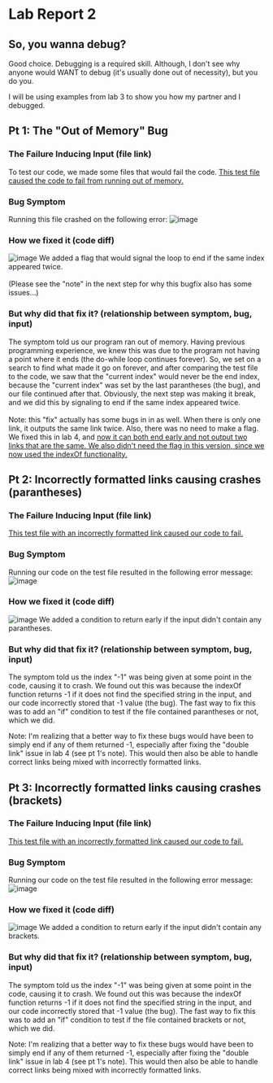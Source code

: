 # Lab Report 2

## So, you wanna debug?
Good choice. Debugging is a required skill. Although, I don't see why anyone would WANT to debug (it's usually done out of necessity), but you do you.

I will be using examples from lab 3 to show you how my partner and I debugged.


## Pt 1: The "Out of Memory" Bug
### The Failure Inducing Input (file link)
To test our code, we made some files that would fail the code. [This test file caused the code to fail from running out of memory.](https://github.com/Kathegnosis/markdown-parser/commit/a2d772f7fc14f32ad42e42032ea0d47cb45376d1) 
### Bug Symptom
Running this file crashed on the following error:
![image](https://user-images.githubusercontent.com/88159129/164987192-5313d842-8d66-4cbf-a697-de8c95d85702.png)

### How we fixed it (code diff)
![image](https://user-images.githubusercontent.com/88159129/164987287-c1118f9b-9707-4f2c-a011-7c245e633483.png)
We added a flag that would signal the loop to end if the same index appeared twice.
<br>\
(Please see the "note" in the next step for why this bugfix also has some issues...)

### But why did that fix it? (relationship between symptom, bug, input)
The symptom told us our program ran out of memory. Having previous programming experience, we knew this was due to the program not having a point where it ends (the do-while loop continues forever). So, we set on a search to find what made it go on forever, and after comparing the test file to the code, we saw that the "current index" would never be the end index, because the "current index" was set by the last parantheses (the bug), and our file continued after that. Obviously, the next step was making it break, and we did this by signaling to end if the same index appeared twice.
<br>\
Note: this "fix" actually has some bugs in in as well. When there is only one link, it outputs the same link twice. Also, there was no need to make a flag. We fixed this in lab 4, and [now it can both end early and not output two links that are the same. We also didn't need the flag in this version, since we now used the indexOf functionality.](https://github.com/Kathegnosis/markdown-parser/commit/07cc85f0f62fa1e95c2dd2a9eb80c4f809af32f5)

## Pt 2: Incorrectly formatted links causing crashes (parantheses)
### The Failure Inducing Input (file link)
[This test file with an incorrectly formatted link caused our code to fail.](https://github.com/Kathegnosis/markdown-parser/commit/8bff09b459a0bda3d56d363fcbe1384c77c410fb#diff-1254e030e34860e8f749acc24f529e23dbbd4b3627a614dc86b43560551a64d1)

### Bug Symptom
Running our code on the test file resulted in the following error message:
![image](https://user-images.githubusercontent.com/88159129/164988506-5f39c550-a9bc-4525-8c8c-58f53f2ae17a.png)

### How we fixed it (code diff)
![image](https://user-images.githubusercontent.com/88159129/164988532-f31525a5-d2e8-491c-ac3a-c752596bf20c.png)
We added a condition to return early if the input didn't contain any parantheses.

### But why did that fix it? (relationship between symptom, bug, input)
The symptom told us the index "-1" was being given at some point in the code, causing it to crash. We found out this was because the indexOf function returns -1 if it does not find the specified string in the input, and our code incorrectly stored that -1 value (the bug). The fast way to fix this was to add an "if" condition to test if the file contained parantheses or not, which we did.

Note: I'm realizing that a better way to fix these bugs would have been to simply end if any of them returned -1, especially after fixing the "double link" issue in lab 4 (see pt 1's note). This would then also be able to handle correct links being mixed with incorrectly formatted links.

## Pt 3: Incorrectly formatted links causing crashes (brackets)
### The Failure Inducing Input (file link)
[This test file with an incorrectly formatted link caused our code to fail.](https://github.com/Kathegnosis/markdown-parser/commit/23094c6fd4f45a2ee4d1fc72607cb9d4c43e956f)

### Bug Symptom
Running our code on the test file resulted in the following error message:
![image](https://user-images.githubusercontent.com/88159129/164988506-5f39c550-a9bc-4525-8c8c-58f53f2ae17a.png)

### How we fixed it (code diff)
![image](https://user-images.githubusercontent.com/88159129/164988532-f31525a5-d2e8-491c-ac3a-c752596bf20c.png)
We added a condition to return early if the input didn't contain any brackets.

### But why did that fix it? (relationship between symptom, bug, input)
The symptom told us the index "-1" was being given at some point in the code, causing it to crash. We found out this was because the indexOf function returns -1 if it does not find the specified string in the input, and our code incorrectly stored that -1 value (the bug). The fast way to fix this was to add an "if" condition to test if the file contained brackets or not, which we did.

Note: I'm realizing that a better way to fix these bugs would have been to simply end if any of them returned -1, especially after fixing the "double link" issue in lab 4 (see pt 1's note). This would then also be able to handle correct links being mixed with incorrectly formatted links.
